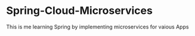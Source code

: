 # Spring-Cloud-Microservices
This is me learning Spring by implementing microservices for vaious Apps
